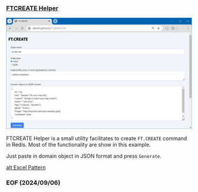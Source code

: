### [FTCREATE Helper](https://albert0i.github.io/src/FTCREATE.html)

![alt FTCREATE Helper](img/FTCREATE-Helper.JPG)

FTCREATE Helper is a small utility facilitates to create `FT.CREATE` command in Redis. Most of the functionality are show in this example. 

Just paste in domain object in JSON format and press `Generate`. 

[alt Excel Pattern](https://albert0i.github.io/src/ExcelPattern.html)

### EOF (2024/09/06)

